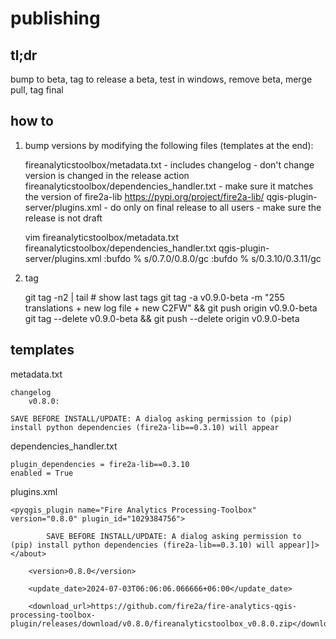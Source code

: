 # publishing

## tl;dr
bump to beta, tag to release a beta, test in windows, remove beta, merge pull, tag final

## how to
1. bump versions by modifying the following files (templates at the end):

    fireanalyticstoolbox/metadata.txt
        - includes changelog
        - don't change version is changed in the release action
    fireanalyticstoolbox/dependencies_handler.txt
        - make sure it matches the version of fire2a-lib https://pypi.org/project/fire2a-lib/
    qgis-plugin-server/plugins.xml
        - do only on final release to all users
        - make sure the release is not draft

    vim fireanalyticstoolbox/metadata.txt fireanalyticstoolbox/dependencies_handler.txt qgis-plugin-server/plugins.xml
    :bufdo % s/0.7.0/0.8.0/gc
    :bufdo % s/0.3.10/0.3.11/gc

2. tag

    git tag -n2 | tail # show last tags
    git tag -a v0.9.0-beta -m "255 translations + new log file + new C2FW"  && git push origin v0.9.0-beta                                                                                
    git tag --delete v0.9.0-beta && git push --delete origin v0.9.0-beta

## templates

metadata.txt

    changelog
        v0.8.0: 

	SAVE BEFORE INSTALL/UPDATE: A dialog asking permission to (pip) install python dependencies (fire2a-lib==0.3.10) will appear

dependencies_handler.txt

	plugin_dependencies = fire2a-lib==0.3.10
    enabled = True

plugins.xml

	<pyqgis_plugin name="Fire Analytics Processing-Toolbox" version="0.8.0" plugin_id="1029384756">

			SAVE BEFORE INSTALL/UPDATE: A dialog asking permission to (pip) install python dependencies (fire2a-lib==0.3.10) will appear]]></about>

		<version>0.8.0</version>

		<update_date>2024-07-03T06:06:06.066666+06:00</update_date>

		<download_url>https://github.com/fire2a/fire-analytics-qgis-processing-toolbox-plugin/releases/download/v0.8.0/fireanalyticstoolbox_v0.8.0.zip</download_url>
